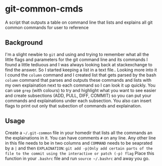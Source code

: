 # git-common-cmds
A script that outputs a table on command line that lists and explains all git common commands for user to reference

## Background
I'm a slight newbie to ```git``` and using and trying to remember what all the little flags and parameters for the git command line and its commands I found a little tediuous and I was always looking back at stackexchange to find the answer. So I started keeping a list in a text file.. Looking more into it I cound the ```column``` command and I created list that gets parsed by the bash ```column``` command that parses and outputs these commands and lists with my own explaination next to each command so I can look it up quickly. You can use ```grep``` (with colours) to try and highlight what you want to see easier and create subsections (ADD, PULL, DIFF, COMMIT) so you can put your commands and explainations under each subsection.
You also can insert flags to print out only that subection of commands and explaination.

## Usage
Create a ```~/.git-common``` file in your homedir that lists all the commands an the explainations in it. You can have comments ```#``` on any line. Any other line in this file needs to be in two columns and ```COMMAND``` needs to be seaprated by a `|` and then ```EXPLAINATION```:
```git add -p|Only add certain parts of the file to the commit using the interactive or patch (-p) flag```
Place this function in your ```.bashrc``` file and run ```source ~/.bashrc``` and away you go.
